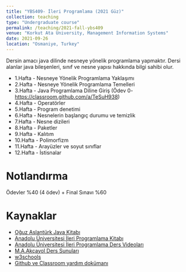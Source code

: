 ```yaml
---
title: "YBS409- İleri Programlama (2021 Güz)"
collection: teaching
type: "Undergraduate course"
permalink: /teaching/2021-fall-ybs409
venue: "Korkut Ata University, Management Information Systems"
date: 2021-09-26
location: "Osmaniye, Turkey"
---
```


Dersin amacı java dilinde nesneye yönelik programlama yapmaktır. Dersi alanlar java bileşenleri, sınıf ve nesne yapısı hakkında bilgi sahibi olur.

* 1.Hafta - Nesneye Yönelik Programlama Yaklaşımı
* 2.Hafta - Nesneye Yönelik Programlama Temelleri
* 3.Hafta - Java Programlama Diline Giriş (Ödev 0- https://classroom.github.com/a/TeSuH938)
* 4.Hafta - Operatörler
* 5.Hafta - Program denetimi 
* 6.Hafta - Nesnelerin başlangıç durumu ve temizlik
* 7.Hafta - Nesne dizileri
* 8.Hafta - Paketler
* 9.Hafta - Kalıtım
* 10.Hafta - Polimorfizm
* 11.Hafta - Arayüzler ve soyut sınıflar
* 12.Hafta - İstisnalar 

Notlandırma
======
Ödevler %40 (4 ödev) + Final Sınavı %60 

Kaynaklar
======
* [Oğuz Aslantürk Java Kitabı](https://web.cs.hacettepe.edu.tr/~bbm102/misc/java_notes_by_oa.pdf)
* [Anadolu Üniversitesi İleri Programlama Kitabı](https://ets.anadolu.edu.tr/storage/nfs/YBS306U/ebook/YBS306U-17V1S1-8-0-1-SV1-ebook.pdf)
* [Anadolu Üniversitesi İleri Programlama Ders Videoları](https://www.youtube.com/playlist?list=PLfFz63YLe29o3kR7szdyCCtO-BahgavY4)
* [M.A.Akçayol Ders Sunuları](https://w3.gazi.edu.tr/~akcayol/BM3103.htm)
* [w3schools](https://www.w3schools.com/java/)
* [Github ve Classroom yardım dokümanı](../files/github.pdf)
